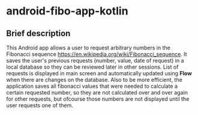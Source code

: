 # android-fibo-app-kotlin

## Brief description

This Android app allows a user to request arbitrary numbers in the Fibonacci sequence https://en.wikipedia.org/wiki/Fibonacci_sequence. It saves the user's previous requests (number, value, date of request) in a local database so they can be reviewed later in other sessions. List of requests is displayed in main screen and automatically updated using **Flow** when there are changes on the database. Also to be more efficient, the application saves all fibonacci values that were needed to calculate a certain requested number, so they are not calculated over and over again for other requests, but ofcourse those numbers are not displayed until the user requests one of them.
